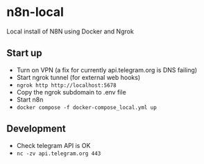 # n8n-local

Local install of N8N using Docker and Ngrok

## Start up

- Turn on VPN (a fix for currently api.telegram.org is DNS failing)
- Start ngrok tunnel (for external web hooks)
- `ngrok http http://localhost:5678`
- Copy the ngrok subdomain to .env file
- Start n8n
- `docker compose -f docker-compose_local.yml up`

## Development

- Check telegram API is OK
- `nc -zv api.telegram.org 443`
